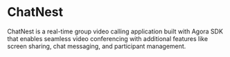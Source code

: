 # ChatNest
ChatNest is a real-time group video calling application built with Agora SDK that enables seamless video conferencing with additional features like screen sharing, chat messaging, and participant management.
